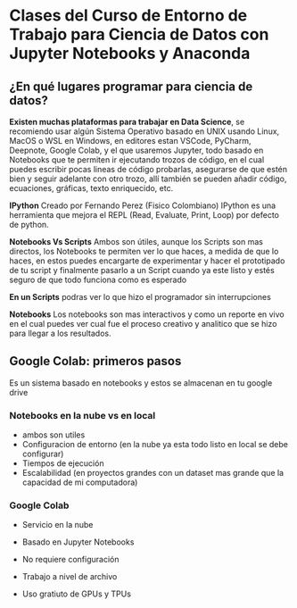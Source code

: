 # Clases del Curso de Entorno de Trabajo para Ciencia de Datos con Jupyter Notebooks y Anaconda

## ¿En qué lugares programar para ciencia de datos?

**Existen muchas plataformas para trabajar en Data Science**, se recomiendo usar algún Sistema Operativo basado en UNIX usando Linux, MacOS o WSL en Windows, en editores estan VSCode, PyCharm, Deepnote, Google Colab, y el que usaremos Jupyter, todo basado en Notebooks que te permiten ir ejecutando trozos de código, en el cual puedes escribir pocas lineas de código probarlas, asegurarse de que estén bien y seguir adelante con otro trozo, allí también se pueden añadir código, ecuaciones, gráficas, texto enriquecido, etc.

**IPython**
Creado por Fernando Perez (Fisico Colombiano)
IPython es una herramienta que mejora el REPL (Read, Evaluate, Print, Loop) por defecto de python.

**Notebooks Vs Scripts**
Ambos son útiles, aunque los Scripts son mas directos, los Notebooks te permiten ver lo que haces, a medida de que lo haces, en estos puedes encargarte de experimentar y hacer el prototipado de tu script y finalmente pasarlo a un Script cuando ya este listo y estés seguro de que todo funciona como es esperado

**En un Scripts** podras ver lo que hizo el programador sin interrupciones

**Notebooks**
Los notebooks son mas interactivos y como un reporte en vivo en el cual puedes ver cual fue el proceso creativo y analitico que se hizo para llegar a los resultados.

## Google Colab: primeros pasos

Es un sistema basado en notebooks y estos se almacenan en tu google drive

### Notebooks en la nube vs en local

- ambos son utiles
- Configuracion de entorno (en la nube ya esta todo listo en local se debe configurar)
- Tiempos de ejecución
- Escalabilidad (en proyectos grandes con un dataset mas grande que la capacidad de mi computadora)

### Google Colab

- Servicio en la nube
- Basado en Jupyter Notebooks
- No requiere configuración
- Trabajo a nivel de archivo

- Uso gratiuto de GPUs y TPUs
